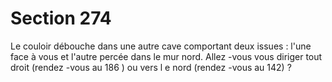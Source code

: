 # Section 274

Le couloir débouche dans une autre cave comportant deux issues
: l'une face à vous et l'autre percée dans le mur nord. Allez -vous
vous diriger tout droit (rendez -vous au 186 ) ou vers l e nord
(rendez -vous au 142) ?